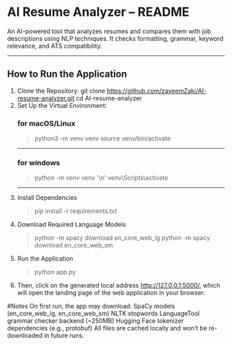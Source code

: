 # AI Resume Analyzer – README
An AI-powered tool that analyzes resumes and compares them with job descriptions using NLP techniques. It checks formatting, grammar, keyword relevance, and ATS compatibility.

---

## How to Run the Application

1. Clone the Repository:
      git clone https://github.com/zayeemZaki/AI-resume-analyzer.git
      cd AI-resume-analyzer
2. Set Up the Virtual Environment:
   ### for macOS/Linux
   >python3 -m venv venv
   >source venv/bin/activate
   ---
   ### for windows
   >python -m venv venv '\n'
   >venv\Scripts\activate
   ---
5. Install Dependencies
   >pip install -r requirements.txt
6. Download Required Language Models
   >python -m spacy download en_core_web_lg
   >python -m spacy download en_core_web_sm
7. Run the Application
   >python app.py
8. Then, click on the generated local address http://127.0.0.1:5000/, which will open the landing page of the web application in your browser.

#Notes
On first run, the app may download:
SpaCy models (en_core_web_lg, en_core_web_sm)
NLTK stopwords
LanguageTool grammar checker backend (~250MB)
Hugging Face tokenizer dependencies (e.g., protobuf)
All files are cached locally and won’t be re-downloaded in future runs.
